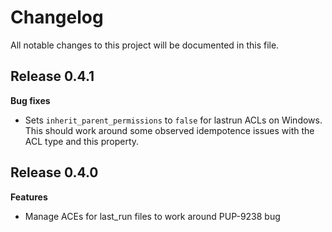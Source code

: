 # Changelog

All notable changes to this project will be documented in this file.

## Release 0.4.1

**Bug fixes**

* Sets `inherit_parent_permissions` to `false` for lastrun ACLs on Windows. This should work around some observed idempotence issues with the ACL type and this property.

## Release 0.4.0

**Features**

* Manage ACEs for last\_run files to work around PUP-9238 bug

